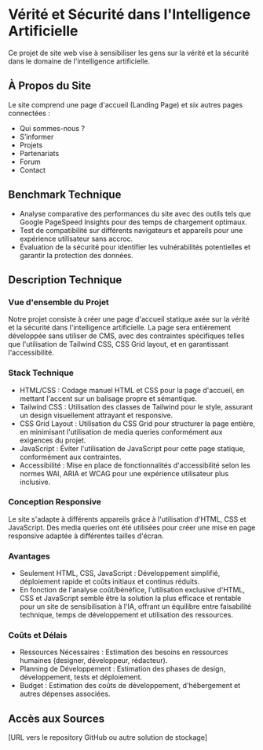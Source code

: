 # Vérité et Sécurité dans l'Intelligence Artificielle

Ce projet de site web vise à sensibiliser les gens sur la vérité et la sécurité dans le domaine de l'intelligence artificielle.

## À Propos du Site

Le site comprend une page d'accueil (Landing Page) et six autres pages connectées :
- Qui sommes-nous ?
- S’informer
- Projets
- Partenariats
- Forum
- Contact

## Benchmark Technique

- Analyse comparative des performances du site avec des outils tels que Google PageSpeed Insights pour des temps de chargement optimaux.
- Test de compatibilité sur différents navigateurs et appareils pour une expérience utilisateur sans accroc.
- Évaluation de la sécurité pour identifier les vulnérabilités potentielles et garantir la protection des données.

## Description Technique

### Vue d'ensemble du Projet

Notre projet consiste à créer une page d'accueil statique axée sur la vérité et la sécurité dans l'intelligence artificielle. La page sera entièrement développée sans utiliser de CMS, avec des contraintes spécifiques telles que l'utilisation de Tailwind CSS, CSS Grid layout, et en garantissant l'accessibilité.

### Stack Technique

- HTML/CSS : Codage manuel HTML et CSS pour la page d'accueil, en mettant l'accent sur un balisage propre et sémantique.
- Tailwind CSS : Utilisation des classes de Tailwind pour le style, assurant un design visuellement attrayant et responsive.
- CSS Grid Layout : Utilisation du CSS Grid pour structurer la page entière, en minimisant l'utilisation de media queries conformément aux exigences du projet.
- JavaScript : Éviter l'utilisation de JavaScript pour cette page statique, conformément aux contraintes.
- Accessibilité : Mise en place de fonctionnalités d'accessibilité selon les normes WAI, ARIA et WCAG pour une expérience utilisateur plus inclusive.

### Conception Responsive

Le site s'adapte à différents appareils grâce à l'utilisation d'HTML, CSS et JavaScript. Des media queries ont été utilisées pour créer une mise en page responsive adaptée à différentes tailles d'écran.

### Avantages

- Seulement HTML, CSS, JavaScript : Développement simplifié, déploiement rapide et coûts initiaux et continus réduits.
- En fonction de l'analyse coût/bénéfice, l'utilisation exclusive d'HTML, CSS et JavaScript semble être la solution la plus efficace et rentable pour un site de sensibilisation à l'IA, offrant un équilibre entre faisabilité technique, temps de développement et utilisation des ressources.

### Coûts et Délais

- Ressources Nécessaires : Estimation des besoins en ressources humaines (designer, développeur, rédacteur).
- Planning de Développement : Estimation des phases de design, développement, tests et déploiement.
- Budget : Estimation des coûts de développement, d'hébergement et autres dépenses associées.

## Accès aux Sources

[URL vers le repository GitHub ou autre solution de stockage]

